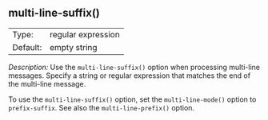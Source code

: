 ---
---
<!-- DISCLAIMER: This file is based on the syslog-ng Open Source Edition documentation https://github.com/balabit/syslog-ng-ose-guides/commit/2f4a52ee61d1ea9ad27cb4f3168b95408fddfdf2 and is used under the terms of The syslog-ng Open Source Edition Documentation License. The file has been modified by Axoflow. -->

## multi-line-suffix()

|          |                    |
| -------- | ------------------ |
| Type:    | regular expression |
| Default: | empty string       |

*Description:* Use the `multi-line-suffix()` option when processing multi-line messages. Specify a string or regular expression that matches the end of the multi-line message.

To use the `multi-line-suffix()` option, set the `multi-line-mode()` option to `prefix-suffix`. See also the `multi-line-prefix()` option.

